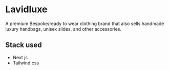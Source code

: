 # **Lavidluxe**

A premium Bespoke/ready to wear clothing brand that also sells handmade luxury handbags, unisex slides, and other accessories.

## Stack used

- Next js
- Tailwind css
